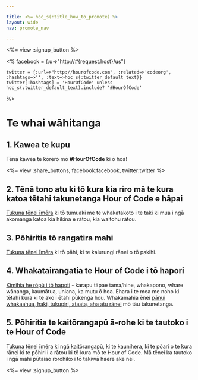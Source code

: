 ```yaml
---

title: <%= hoc_s(:title_how_to_promote) %>
layout: wide
nav: promote_nav

---
```


<%= view :signup_button %>

<%
    facebook = {:u=>"http://#{request.host}/us"}

    twitter = {:url=>"http://hourofcode.com", :related=>'codeorg', :hashtags=>'', :text=>hoc_s(:twitter_default_text)}
    twitter[:hashtags] = 'HourOfCode' unless hoc_s(:twitter_default_text).include? '#HourOfCode'
%>

# Te whai wāhitanga

## 1. Kawea te kupu

Tēnā kawea te kōrero mō **#HourOfCode** ki ō hoa!

<%= view :share_buttons, facebook:facebook, twitter:twitter %>

## 2. Tēnā tono atu ki tō kura kia riro mā te kura katoa tētahi takunetanga Hour of Code e hāpai

[Tukuna tēnei īmēra](<%= resolve_url('/promote/resources#sample-emails') %>) ki tō tumuaki me te whakatakoto i te taki ki mua i ngā akomanga katoa kia hikina e rātou, kia waitohu rātou.

## 3. Pōhiritia tō rangatira mahi

[Tukuna tēnei īmēra](<%= resolve_url('/promote/resources#sample-emails') %>) ki tō pāhi, ki te kaiurungi rānei o tō pakihi.

## 4. Whakatairangatia te Hour of Code i tō hapori

[Kimihia he rōpū i tō hapoti](<%= resolve_url('/promote/resources#sample-emails') %>) - karapu tāpae tama/hine, whakapono, whare wānanga, kaumātua, uniana, ka mutu ō hoa. Ehara i te mea me noho ki tētahi kura ki te ako i ētahi pūkenga hou. Whakamahia ēnei [pānui whakaahua, haki, tukupiri, ataata, aha atu rānei](<%= resolve_url('/promote/resources') %>) mō tāu takunetanga.

## 5. Pōhiritia te kaitōrangapū ā-rohe ki te tautoko i te Hour of Code

[Tukuna tēnei īmēra](<%= resolve_url('/promote/resources#sample-emails') %>) ki ngā kaitōrangapū, ki te kaunihera, ki te pōari o te kura rānei ki te pōhiri i a rātou ki tō kura mō te Hour of Code. Mā tēnei ka tautoko i ngā mahi pūtaiao rorohiko i tō takiwā haere ake nei.

<%= view :signup_button %>